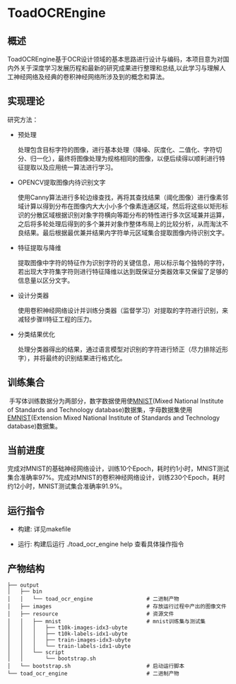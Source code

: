 # ToadOCREngine

## 概述

​	ToadOCREngine基于OCR设计领域的基本思路进行设计与编码，本项目意为对国内外关于深度学习发展历程和最新的研究成果进行整理和总结,以此学习与理解人工神经网络及经典的卷积神经网络所涉及到的概念和算法。

## 实现理论

研究方法：

- 预处理

  处理包含目标字符的图像，进行基本处理（降噪、灰度化、二值化、字符切分、归一化），最终将图像处理为规格相同的图像，以便后续得以顺利进行特征提取以及应用统一算法进行学习。

- OPENCV提取图像内待识别文字

  使用Canny算法进行多轮边缘查找，再将其查找结果（阈化图像）进行像素邻域计算以得到分布在图像内大大小小多个像素连通区域，然后将这些以矩形标识的分散区域根据识别对象字符横向等距分布的特性进行多次区域兼并运算，之后将多轮处理后得到的多个兼并对象作整体布局上的比较分析，从而淘汰不良结果。最后根据最优兼并结果内字符单元区域集合提取图像内待识别文字。

- 特征提取与降维

  提取图像中字符的特征作为识别字符的关键信息，用以标示每个独特的字符，若出现大字符集字符则进行特征降维以达到既保证分类器效率又保留了足够的信息量以区分文字。

- 设计分类器

  使用卷积神经网络设计并训练分类器（监督学习）对提取的字符进行识别，来减轻步骤II特征工程的压力。

- 分类结果优化

  处理分类器得出的结果，通过语言模型对识别的字符进行矫正（尽力排除近形字），并将最终的识别结果进行格式化。



## 训练集合

​	手写体训练数据分为两部分，数字数据使用使[MNIST](http://yann.lecun.com/exdb/mnist/)(Mixed National Institute of Standards and Technology database)数据集，字母数据集使用[EMNIST](https://www.nist.gov/itl/products-and-services/emnist-dataset)(Extension Mixed National Institute of Standards and Technology database)数据集。

## 当前进度

​	完成对MNIST的基础神经网络设计，训练10个Epoch，耗时约1小时，MNIST测试集合准确率97%。
​	完成对MNIST的卷积神经网络设计，训练230个Epoch，耗时约12小时，MNIST测试集合准确率91.9%。


## 运行指令

- 构建: 详见makefile

- 运行: 构建后运行 ./toad_ocr_engine help 查看具体操作指令

## 产物结构

```
├── output
│   ├── bin
│   │   └── toad_ocr_engine                 # 二进制产物
│   ├── images                              # 存放运行过程中产出的图像文件
│   ├── resource                            # 资源文件
│   │   ├── mnist                           # mnist训练集与测试集
│   │   │   ├── t10k-images-idx3-ubyte
│   │   │   ├── t10k-labels-idx1-ubyte
│   │   │   ├── train-images-idx3-ubyte
│   │   │   └── train-labels-idx1-ubyte
│   │   └── script
│   │       └── bootstrap.sh
│   └── bootstrap.sh                        # 启动运行脚本
└── toad_ocr_engine                         # 二进制产物
```



